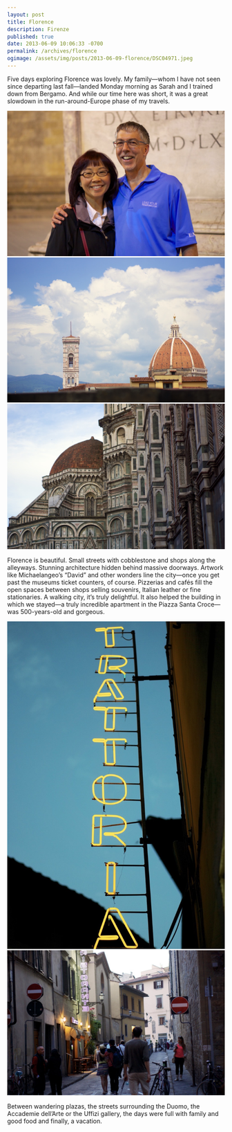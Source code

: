 ```yaml
---
layout: post
title: Florence
description: Firenze
published: true
date: 2013-06-09 10:06:33 -0700
permalink: /archives/florence
ogimage: /assets/img/posts/2013-06-09-florence/DSC04971.jpeg
---
```

Five days exploring Florence was lovely. My family—whom I have not seen since departing last fall—landed Monday morning as Sarah and I trained down from Bergamo. And while our time here was short, it was a great slowdown in the run-around-Europe phase of my travels.

![Parents][1]
![The Duomo (Florence Cathedral), from Uffizi][2]
![The Duomo (Florence Cathedral)][3]

Florence is beautiful. Small streets with cobblestone and shops along the alleyways. Stunning architecture hidden behind massive doorways. Artwork like Michaelangeo’s “David” and other wonders line the city—once you get past the museums ticket counters, of course. Pizzerias and cafés fill the open spaces between shops selling souvenirs, Italian leather or fine stationaries. A walking city, it’s truly delightful. It also helped the building in which we stayed—a truly incredible apartment in the Piazza Santa Croce—was 500-years-old and gorgeous.

![Trattoria][4]
![Street][5]

Between wandering plazas, the streets surrounding the Duomo, the Accademie dell’Arte or the Uffizi gallery, the days were full with family and good food and finally, a vacation.

[1]: /assets/img/posts/2013-06-09-florence/DSC04949.jpeg
[2]: /assets/img/posts/2013-06-09-florence/DSC04971.jpeg
[3]: /assets/img/posts/2013-06-09-florence/DSC05010.jpeg
[4]: /assets/img/posts/2013-06-09-florence/DSC05032.jpeg
[5]: /assets/img/posts/2013-06-09-florence/DSC05052.jpeg